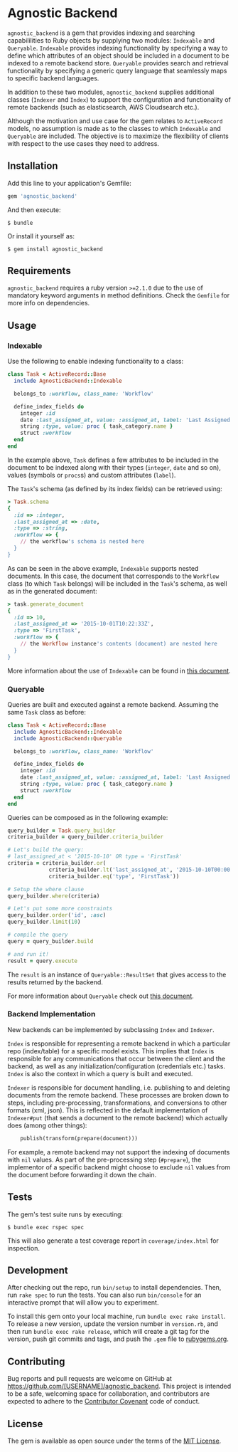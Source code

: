 # Agnostic Backend

`agnostic_backend` is a gem that provides indexing and searching
capabililities to Ruby objects by supplying two modules: `Indexable`
and `Queryable`. `Indexable` provides indexing functionality by
specifying a way to define which attributes of an object should be
included in a document to be indexed to a remote backend
store. `Queryable` provides search and retrieval functionality by
specifying a generic query language that seamlessly maps to specific
backend languages.

In addition to these two modules, `agnostic_backend` supplies
additional classes (`Indexer` and `Index`) to support the
configuration and functionality of remote backends (such as
elasticsearch, AWS Cloudsearch etc.).

Although the motivation and use case for the gem relates to
`ActiveRecord` models, no assumption is made as to the classes to
which `Indexable` and `Queryable` are included. The objective is to
maximize the flexibility of clients with respect to the use cases they
need to address.

## Installation

Add this line to your application's Gemfile:

```ruby
gem 'agnostic_backend'
```

And then execute:

    $ bundle

Or install it yourself as:

    $ gem install agnostic_backend

## Requirements

`agnostic_backend` requires a ruby version `>=2.1.0` due to the use of
mandatory keyword arguments in method definitions. Check the `Gemfile`
for more info on dependencies.

## Usage

### Indexable

Use the following to enable indexing functionality to a class:

```ruby
class Task < ActiveRecord::Base
  include AgnosticBackend::Indexable

  belongs_to :workflow, class_name: 'Workflow'

  define_index_fields do
    integer :id
    date :last_assigned_at, value: :assigned_at, label: 'Last Assigned At'
    string :type, value: proc { task_category.name }
    struct :workflow
  end
end
```

In the example above, `Task` defines a few attributes to be included
in the document to be indexed along with their types (`integer`,
`date` and so on), values (symbols or `procs`s) and custom attributes
(`label`).

The `Task`'s schema (as defined by its index fields) can be retrieved
using:

```ruby
> Task.schema
{
  :id => :integer,
  :last_assigned_at => :date,
  :type => :string,
  :workflow => {
    // the workflow's schema is nested here
  }
}
```

As can be seen in the above example, `Indexable` supports nested
documents. In this case, the document that corresponds to the
`Workflow` class (to which `Task` belongs) will be included in the
`Task`'s schema, as well as in the generated document:

```ruby
> task.generate_document
{
  :id => 10,
  :last_assigned_at => '2015-10-01T10:22:33Z',
  :type => 'FirstTask',
  :workflow => {
    // the Workflow instance's contents (document) are nested here
  }
}
```

More information about the use of `Indexable` can be found in
[this document](src/master/doc/indexable.md).

### Queryable

Queries are built and executed against a remote backend. Assuming the
same `Task` class as before:

```ruby
class Task < ActiveRecord::Base
  include AgnosticBackend::Indexable
  include AgnosticBackend::Queryable

  belongs_to :workflow, class_name: 'Workflow'

  define_index_fields do
    integer :id
    date :last_assigned_at, value: :assigned_at, label: 'Last Assigned At'
    string :type, value: proc { task_category.name }
    struct :workflow
  end
end
```

Queries can be composed as in the following example:

```ruby
query_builder = Task.query_builder
criteria_builder = query_builder.criteria_builder

# Let's build the query:
# last_assigned_at < '2015-10-10' OR type = 'FirstTask'
criteria = criteria_builder.or(
             criteria_builder.lt('last_assigned_at', '2015-10-10T00:00:00Z'),
             criteria_builder.eq('type', 'FirstTask'))

# Setup the where clause
query_builder.where(criteria)

# Let's put some more constraints
query_builder.order('id', :asc)
query_builder.limit(10)

# compile the query
query = query_builder.build

# and run it!
result = query.execute
```

The `result` is an instance of `Queryable::ResultSet` that gives
access to the results returned by the backend.

For more information about `Queryable` check out
[this document](src/master/doc/queryable.md).


### Backend Implementation

New backends can be implemented by subclassing `Index` and `Indexer`.

`Index` is responsible for representing a remote backend in which a
particular repo (index/table) for a specific model exists. This
implies that `Index` is responsible for any communications that occur
between the client and the backend, as well as any
initialization/configuration (credentials etc.) tasks. `Index` is also
the context in which a query is built and executed.

`Indexer` is responsible for document handling, i.e. publishing to and
deleting documents from the remote backend. These processes are broken
down to steps, including pre-processing, transformations, and
conversions to other formats (xml, json). This is reflected in the
default implementation of `Indexer#put` (that sends a document to the
remote backend) which actually does (among other things):

```ruby
    publish(transform(prepare(document)))
```

For example, a remote backend may not support the indexing of
documents with `nil` values. As part of the pre-processing step
(`#prepare`), the implementor of a specific backend might choose to
exclude `nil` values from the document before forwarding it down the
chain.


## Tests

The gem's test suite runs by executing:

    $ bundle exec rspec spec

This will also generate a test coverage report in `coverage/index.html` for inspection.

## Development

After checking out the repo, run `bin/setup` to install
dependencies. Then, run `rake spec` to run the tests. You can also run
`bin/console` for an interactive prompt that will allow you to
experiment.

To install this gem onto your local machine, run `bundle exec rake
install`. To release a new version, update the version number in
`version.rb`, and then run `bundle exec rake release`, which will
create a git tag for the version, push git commits and tags, and push
the `.gem` file to [rubygems.org](https://rubygems.org).

## Contributing

Bug reports and pull requests are welcome on GitHub at
https://github.com/[USERNAME]/agnostic_backend. This project is
intended to be a safe, welcoming space for collaboration, and
contributors are expected to adhere to the
[Contributor Covenant](contributor-covenant.org) code of conduct.


## License

The gem is available as open source under the terms of the
[MIT License](http://opensource.org/licenses/MIT).
